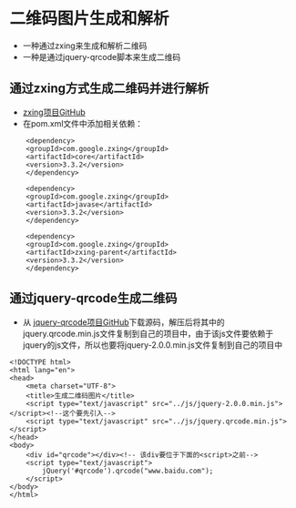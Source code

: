 # 二维码图片生成和解析
- 一种通过zxing来生成和解析二维码
- 一种是通过jquery-qrcode脚本来生成二维码

## 通过zxing方式生成二维码并进行解析
- [zxing项目GitHub](https://github.com/zxing)
- 在pom.xml文件中添加相关依赖：<br>
```
    <dependency>
	<groupId>com.google.zxing</groupId>
	<artifactId>core</artifactId>
	<version>3.3.2</version>
    </dependency>

    <dependency>
	<groupId>com.google.zxing</groupId>
	<artifactId>javase</artifactId>
	<version>3.3.2</version>
    </dependency>

    <dependency>
	<groupId>com.google.zxing</groupId>
	<artifactId>zxing-parent</artifactId>
	<version>3.3.2</version>
    </dependency>
```
## 通过jquery-qrcode生成二维码

- 从 [jquery-qrcode项目GitHub](https://github.com/jeromeetienne/jquery-qrcode)下载源码，解压后将其中的jquery.qrcode.min.js文件复制到自己的项目中，由于该js文件要依赖于jquery的js文件，所以也要将jquery-2.0.0.min.js文件复制到自己的项目中
```
<!DOCTYPE html>
<html lang="en">
<head>
    <meta charset="UTF-8">
    <title>生成二维码图片</title>
    <script type="text/javascript" src="../js/jquery-2.0.0.min.js"></script><!--这个要先引入-->
    <script type="text/javascript" src="../js/jquery.qrcode.min.js"></script>
</head>
<body>
    <div id="qrcode"></div><!-- 该div要位于下面的<script>之前-->
    <script type="text/javascript">
        jQuery('#qrcode').qrcode("www.baidu.com");
    </script>
</body>
</html>
```


